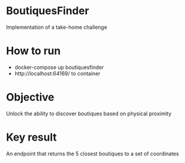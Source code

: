 # BoutiquesFinder
 Implementation of a take-home challenge

# How to run
   - docker-compose up boutiquesfinder
   - http://localhost:64169/ to container

# Objective
Unlock the ability to discover boutiques based on physical proximity

# Key result
An endpoint that returns the 5 closest boutiques to a set of coordinates